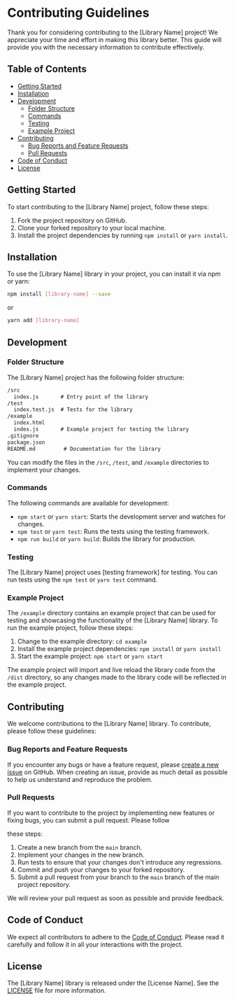 # Contributing Guidelines

Thank you for considering contributing to the [Library Name] project! We appreciate your time and effort in making this library better. This guide will provide you with the necessary information to contribute effectively.

## Table of Contents

- [Getting Started](#getting-started)
- [Installation](#installation)
- [Development](#development)
  - [Folder Structure](#folder-structure)
  - [Commands](#commands)
  - [Testing](#testing)
  - [Example Project](#example-project)
- [Contributing](#contributing)
  - [Bug Reports and Feature Requests](#bug-reports-and-feature-requests)
  - [Pull Requests](#pull-requests)
- [Code of Conduct](#code-of-conduct)
- [License](#license)

## Getting Started

To start contributing to the [Library Name] project, follow these steps:

1. Fork the project repository on GitHub.
2. Clone your forked repository to your local machine.
3. Install the project dependencies by running `npm install` or `yarn install`.

## Installation

To use the [Library Name] library in your project, you can install it via npm or yarn:

```bash
npm install [library-name] --save
```

or

```bash
yarn add [library-name]
```

## Development

### Folder Structure

The [Library Name] project has the following folder structure:

```txt
/src
  index.js       # Entry point of the library
/test
  index.test.js  # Tests for the library
/example
  index.html
  index.js       # Example project for testing the library
.gitignore
package.json
README.md         # Documentation for the library
```

You can modify the files in the `/src`, `/test`, and `/example` directories to implement your changes.

### Commands

The following commands are available for development:

- `npm start` or `yarn start`: Starts the development server and watches for changes.
- `npm test` or `yarn test`: Runs the tests using the testing framework.
- `npm run build` or `yarn build`: Builds the library for production.

### Testing

The [Library Name] project uses [testing framework] for testing. You can run tests using the `npm test` or `yarn test` command.

### Example Project

The `/example` directory contains an example project that can be used for testing and showcasing the functionality of the [Library Name] library. To run the example project, follow these steps:

1. Change to the example directory: `cd example`
2. Install the example project dependencies: `npm install` or `yarn install`
3. Start the example project: `npm start` or `yarn start`

The example project will import and live reload the library code from the `/dist` directory, so any changes made to the library code will be reflected in the example project.

## Contributing

We welcome contributions to the [Library Name] library. To contribute, please follow these guidelines:

### Bug Reports and Feature Requests

If you encounter any bugs or have a feature request, please [create a new issue](https://github.com/your-username/[library-name]/issues) on GitHub. When creating an issue, provide as much detail as possible to help us understand and reproduce the problem.

### Pull Requests

If you want to contribute to the project by implementing new features or fixing bugs, you can submit a pull request. Please follow

these steps:

1. Create a new branch from the `main` branch.
2. Implement your changes in the new branch.
3. Run tests to ensure that your changes don't introduce any regressions.
4. Commit and push your changes to your forked repository.
5. Submit a pull request from your branch to the `main` branch of the main project repository.

We will review your pull request as soon as possible and provide feedback.

## Code of Conduct

We expect all contributors to adhere to the [Code of Conduct](CODE_OF_CONDUCT.md). Please read it carefully and follow it in all your interactions with the project.

## License

The [Library Name] library is released under the [License Name]. See the [LICENSE](LICENSE) file for more information.

